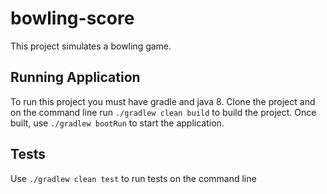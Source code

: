 # bowling-score
This project simulates a bowling game.

## Running Application
To run this project you must have gradle and java 8. Clone the project and on the command line run `./gradlew clean build` to build the project.
Once built, use `./gradlew bootRun` to start the application. 

## Tests
Use `./gradlew clean test` to run tests on the command line
